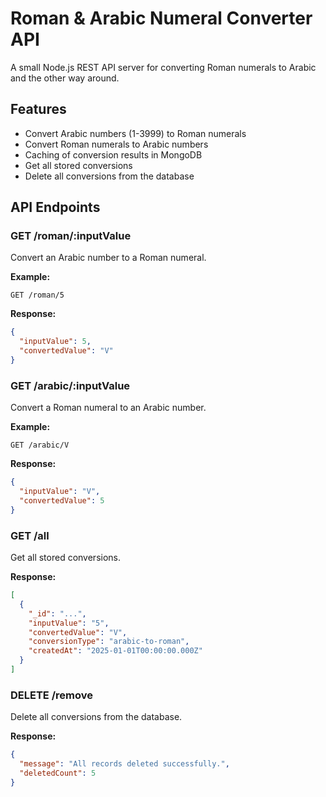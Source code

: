# Roman & Arabic Numeral Converter API

A small Node.js REST API server for converting Roman numerals to Arabic and the other way around.

## Features

- Convert Arabic numbers (1-3999) to Roman numerals
- Convert Roman numerals to Arabic numbers
- Caching of conversion results in MongoDB
- Get all stored conversions
- Delete all conversions from the database

## API Endpoints

### GET /roman/:inputValue

Convert an Arabic number to a Roman numeral.

**Example:**

```
GET /roman/5
```

**Response:**

```json
{
  "inputValue": 5,
  "convertedValue": "V"
}
```

### GET /arabic/:inputValue

Convert a Roman numeral to an Arabic number.

**Example:**

```
GET /arabic/V
```

**Response:**

```json
{
  "inputValue": "V",
  "convertedValue": 5
}
```

### GET /all

Get all stored conversions.

**Response:**

```json
[
  {
    "_id": "...",
    "inputValue": "5",
    "convertedValue": "V",
    "conversionType": "arabic-to-roman",
    "createdAt": "2025-01-01T00:00:00.000Z"
  }
]
```

### DELETE /remove

Delete all conversions from the database.

**Response:**

```json
{
  "message": "All records deleted successfully.",
  "deletedCount": 5
}
```
